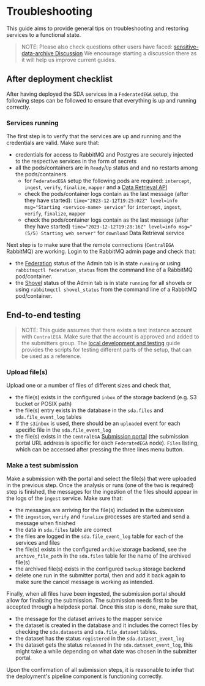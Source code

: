 # Troubleshooting

This guide aims to provide general tips on troubleshooting and restoring services to a functional state.

> NOTE: 
> Please also check questions other users have faced: [sensitive-data-archive Discussion](https://github.com/neicnordic/sensitive-data-archive/discussions?discussions_q=)
> We encourage starting a discussion there as it will help us improve current guides.

## After deployment checklist

After having deployed the SDA services in a `FederatedEGA` setup, the following steps can be followed to ensure that everything is up and running correctly.

### Services running

The first step is to verify that the services are up and running and the credentials are valid. Make sure that:

- credentials for access to RabbitMQ and Postgres are securely injected to the respective services in the form of secrets
- all the pods/containers are in `Ready`/`Up` status and and no restarts among the pods/containers.
    - for `FederatedEGA` setup the following pods are required: `intercept`, `ingest`, `verify`, `finalize`, `mapper` and a [Data Retrieval API](/docs/dataout.md)
    - check the pods/container logs contain as the last message (after they have started): `time="2023-12-12T19:25:02Z" level=info msg="Starting <service-name> service"` for `intercept`, `ingest`, `verify`, `finalize`, `mapper`
    - check the pods/container logs contain as the last message (after they have started) `time="2023-12-12T19:28:16Z" level=info msg="(5/5) Starting web server"` for `download` Data Retrieval service

Next step is to make sure that the remote connections (`CentralEGA` RabbitMQ) are working. Login to the RabbitMQ admin page and check that:

- the [Federation](https://www.rabbitmq.com/federation.html) status of the Admin tab is in state `running`
  or using `rabbitmqctl federation_status` from the command line of a RabbitMQ pod/container.
- the [Shovel](https://www.rabbitmq.com/shovel.html) status of the Admin tab is in state `running` for all shovels 
  or using `rabbitmqctl shovel_status` from the command line of a RabbitMQ pod/container.

## End-to-end testing

> NOTE: 
> This guide assumes that there exists a test instance account with `CentralEGA`. Make sure that the account is approved and added to the submitters group.
> The [local development and testing](local-dev-and-testing.md) guide provides the scripts for testing different parts of the setup, that can be used
> as a reference.

### Upload file(s)

Upload one or a number of files of different sizes and check that,

- the file(s) exists in the configured `inbox` of the storage backend (e.g. S3 bucket or POSIX path)
- the file(s) entry exists in the database in the `sda.files` and `sda.file_event_log` tables
- If the `s3inbox` is used, there should be an `uploaded` event for each specific file in the `sda.file_event_log`
- the file(s) exists in the `CentralEGA` [Submission portal](https://ega-archive.org/submission/metadata/submission/sequencing-phenotype/submitter-portal/) (the submission portal URL address is specific for each `FederatedEGA` node). `Files` listing, which can be accessed after pressing the three lines menu button.

### Make a test submission

Make a submission with the portal and select the file(s) that were uploaded in the previous step. Once the analysis or runs (one of the two is required) step is finished, the messages for the ingestion of the files should appear in the logs of the `ingest` service. Make sure that:

- the messages are arriving for the file(s) included in the submission
- the `ingestion`, `verify` and `finalize` processes are started and send a message when finished
- the data in `sda.files` table are correct
- the files are logged in the `sda.file_event_log` table for each of the services and files
- the file(s) exists in the configured `archive` storage backend, see the `archive_file_path` in the `sda.files` table for the name of the archived file(s)
- the archived file(s) exists in the configured `backup` storage backend
- delete one run in the submitter portal, then and add it back again to make sure the cancel message is working as intended.

Finally, when all files have been ingested, the submission portal should allow for finalising the submission. The submission needs first to be accepted through a helpdesk portal. Once this step is done, make sure that,

- the message for the dataset arrives to the mapper service
- the dataset is created in the database and it includes the correct files by checking the `sda.datasets` and `sda.file_dataset` tables.
- the dataset has the status `registered` in the `sda.dataset_event_log`
- the dataset gets the status `released` in the `sda.dataset_event_log`, this might take a while depending on what date was chosen in the submitter portal.

Upon the confirmation of all submission steps, it is reasonable to infer that the deployment's pipeline component is functioning correctly.

